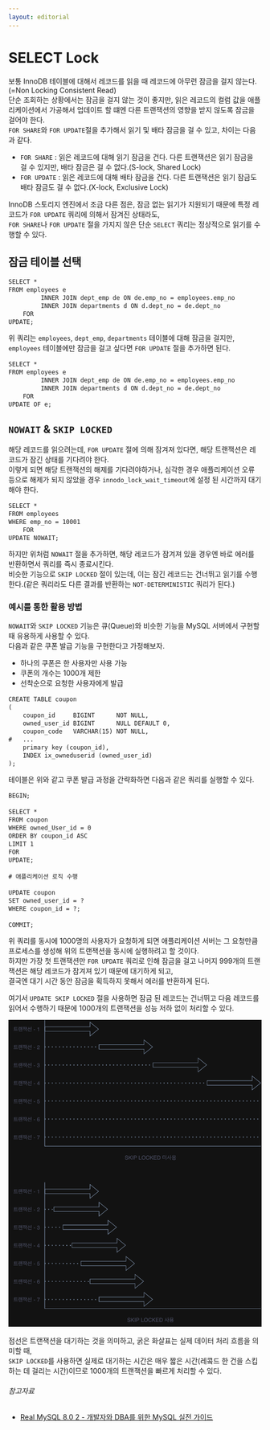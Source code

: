 ```yaml
---
layout: editorial
---
```


# SELECT Lock

보통 InnoDB 테이블에 대해서 레코드를 읽을 때 레코드에 아무런 잠금을 걸지 않는다.(=Non Locking Consistent Read)  
단순 조회하는 상황에서는 잠금을 걸지 않는 것이 좋지만, 읽은 레코드의 컬럼 값을 애플리케이션에서 가공해서 업데이트 할 떄엔 다른 트랜잭션의 영향을 받지 않도록 잠금을 걸어야 한다.  
`FOR SHARE`와 `FOR UPDATE`절을 추가해서 읽기 및 배타 잠금을 걸 수 있고, 차이는 다음과 같다.

- `FOR SHARE` : 읽은 레코드에 대해 읽기 잠금을 건다. 다른 트랜잭션은 읽기 잠금을 걸 수 있지만, 배타 잠금은 걸 수 없다.(S-lock, Shared Lock)
- `FOR UPDATE` : 읽은 레코드에 대해 배타 잠금을 건다. 다른 트랜잭션은 읽기 잠금도 배타 잠금도 걸 수 없다.(X-lock, Exclusive Lock)

InnoDB 스토리지 엔진에서 조금 다른 점은, 잠금 없는 읽기가 지원되기 때문에 특정 레코드가 `FOR UPDATE` 쿼리에 의해서 잠겨진 상태라도,  
`FOR SHARE`나 `FOR UPDATE` 절을 가지지 않은 단순 `SELECT` 쿼리는 정상적으로 읽기를 수행할 수 있다.

## 잠금 테이블 선택

```mysql
SELECT *
FROM employees e
         INNER JOIN dept_emp de ON de.emp_no = employees.emp_no
         INNER JOIN departments d ON d.dept_no = de.dept_no
    FOR
UPDATE;
```

위 쿼리는 `employees`, `dept_emp`, `departments` 테이블에 대해 잠금을 걸지만, `employees` 테이블에만 잠금을 걸고 싶다면 `FOR UPDATE` 절을 추가하면 된다.

```mysql
SELECT *
FROM employees e
         INNER JOIN dept_emp de ON de.emp_no = employees.emp_no
         INNER JOIN departments d ON d.dept_no = de.dept_no
    FOR
UPDATE OF e;
```

## `NOWAIT` & `SKIP LOCKED`

해당 레코드를 읽으려는데, `FOR UPDATE` 절에 의해 잠겨져 있다면, 해당 트랜잭션은 레코드가 잠긴 상태를 기다려야 한다.  
이렇게 되면 해당 트랜잭션의 해제를 기다려야하거나, 심각한 경우 애플리케이션 오류 등으로 해제가 되지 않았을 경우 `innodo_lock_wait_timeout`에 설정 된 시간까지 대기해야 한다.

```mysql
SELECT *
FROM employees
WHERE emp_no = 10001
    FOR
UPDATE NOWAIT;
```

하지만 위처럼 `NOWAIT` 절을 추가하면, 해당 레코드가 잠겨져 있을 경우엔 바로 에러를 반환하면서 쿼리를 즉시 종료시킨다.  
비슷한 기능으로 `SKIP LOCKED` 절이 있는데, 이는 잠긴 레코드는 건너뛰고 읽기를 수행한다.(같은 쿼리라도 다른 결과를 반환하는 `NOT-DETERMINISTIC` 쿼리가 된다.)

### 예시를 통한 활용 방법

`NOWAIT`와 `SKIP LOCKED` 기능은 큐(Queue)와 비슷한 기능을 MySQL 서버에서 구현할 때 유용하게 사용할 수 있다.  
다음과 같은 쿠폰 발급 기능을 구현한다고 가정해보자.

- 하나의 쿠폰은 한 사용자만 사용 가능
- 쿠폰의 개수는 1000개 제한
- 선착순으로 요청한 사용자에게 발급

```mysql
CREATE TABLE coupon
(
    coupon_id     BIGINT      NOT NULL,
    owned_user_id BIGINT      NULL DEFAULT 0,
    coupon_code   VARCHAR(15) NOT NULL,
#   ...
    primary key (coupon_id),
    INDEX ix_owneduserid (owned_user_id)
);
```

테이블은 위와 같고 쿠폰 발급 과정을 간략화하면 다음과 같은 쿼리를 실행할 수 있다.

```mysql
BEGIN;

SELECT *
FROM coupon
WHERE owned_User_id = 0
ORDER BY coupon_id ASC
LIMIT 1
FOR
UPDATE;

# 애플리케이션 로직 수행

UPDATE coupon
SET owned_user_id = ?
WHERE coupon_id = ?;

COMMIT;
```

위 쿼리를 동시에 1000명의 사용자가 요청하게 되면 애플리케이션 서버는 그 요청만큼 프로세스를 생성해 위의 트랜잭션을 동시에 실행하려고 할 것이다.  
하지만 가장 첫 트랜잭션만 `FOR UPDATE` 쿼리로 인해 잠금을 걸고 나머지 999개의 트랜잭션은 해당 레코드가 잠겨져 있기 때문에 대기하게 되고,  
결국엔 대기 시간 동안 잠금을 획득하지 못해서 에러를 반환하게 된다.

여기서 `UPDATE SKIP LOCKED` 절을 사용하면 잠금 된 레코드는 건너뛰고 다음 레코드를 읽어서 수행하기 때문에 1000개의 트랜잭션을 성능 저하 없이 처리할 수 있다.

![Skip Locked 사용에 따른 트랜잭션 대기](image/skip_locked.png)

점선은 트랜잭션을 대기하는 것을 의미하고, 굵은 화살표는 실제 데이터 처리 흐름을 의미할 때,  
`SKIP LOCKED`를 사용하면 실제로 대기하는 시간은 매우 짧은 시간(레콬드 한 건을 스킵하는 데 걸리는 시간)이므로 1000개의 트랜잭션을 빠르게 처리할 수 있다.

###### 참고자료

- [Real MySQL 8.0 2 - 개발자와 DBA를 위한 MySQL 실전 가이드](https://www.nl.go.kr/seoji/contents/S80100000000.do?schM=intgr_detail_view_isbn&page=1&pageUnit=10&schType=simple&schStr=Real+MySql+8.0&isbn=9791158392727&cipId=228440238%2C)